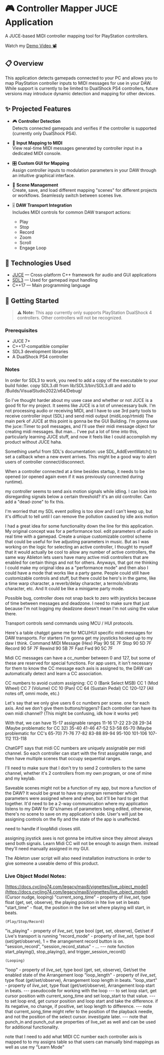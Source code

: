 # 🎮 Controller Mapper JUCE Application

A JUCE-based MIDI controller mapping tool for PlayStation controllers.

Watch my [Demo Video 📽️](https://youtu.be/OB9Wi6VK8hE?si=mHcPfyyRAZtk5BY6)

## 📋 Overview

This application detects gamepads connected to your PC and allows you to map PlayStation controller inputs to MIDI messages for use in your DAW. While support is currently to be limited to DualShock PS4 controllers, future versions may introduce dynamic detection and mapping for other devices.

## ✨ Projected Features

- 🎮 **Controller Detection**  
  Detects connected gamepads and verifies if the controller is supported (currently only DualShock PS4).

- 🧠 **Input Mapping to MIDI**  
  View real-time MIDI messages generated by controller input in a dedicated MIDI console.

- 🎛️ **Custom GUI for Mapping**  
  Assign controller inputs to modulation parameters in your DAW through an intuitive graphical interface.

- 📁 **Scene Management**  
  Create, save, and load different mapping "scenes" for different projects or workflows. Seamlessly switch between scenes live.

- 🎚️ **DAW Transport Integration**  
  Includes MIDI controls for common DAW transport actions:
  - Play
  - Stop
  - Record
  - Zoom
  - Scroll
  - Engage Loop

## 🔧 Technologies Used

- [JUCE](https://juce.com/) — Cross-platform C++ framework for audio and GUI applications  
- [SDL3](https://github.com/libsdl-org/SDL) — Used for gamepad input handling  
- C++17 — Main programming language

## 🚀 Getting Started

> ⚠️ **Note:** This app currently only supports PlayStation DualShock 4 controllers. Other controllers will not be recognized.

### Prerequisites

- JUCE 7+
- C++17-compatible compiler
- SDL3 development libraries
- A DualShock PS4 controller

### Notes

In order for SDL3 to work, you need to add a copy of the executable to your build folder.
copy SDL3.dll from lib/SDL3/bin/SDL3.dll
and add to /Builds/VisualStudio2022/x64/Debug/

So I've thought harder about my usee case and whether or not JUCE is a good fit for my project. It seems like JUCE is a lot of unnecessary bulk.
I'm not processing audio or receiving MIDI, and I have to use 3rd party tools to receive controller input (SDL) and send midi output (midiLoop/rtmidi)
The main perk of JUCE at this point is gonna be the GUI Building. I'm gonna use the juce::Timer to poll messages, and I'll use their midi message object for creating midi messages. But man... I'vee put a lot of time into this, particularly learning JUCE stuff, and now it feels like I could accomplish my product without JUCE haha.

Something useful from SDL's documentation: use SDL_AddEventWatch() to set a callback when a new event arrives. 
This might be a good way to alert users of controller connect/disconnect.

When a controller connected at a time besides startup, it needs to be opened (or opened again even if it was previously connected during runtime).

my controller seems to send axis motion signals while idling. I can look into disregarding signals below a certain threshold? it's an old controller. 
Can add a "dead-zone" to fix this.

I'm worried that my SDL event polling is too slow and I can't keep up, but it's difficult to tell until I can remove the pollution caused by idle axis motion

I had a great idea for some functionality down the line for this application. My original concept was for a performance tool. edit parameters of audio in real time with a gamepad. Create a unique customizable control scheme that could be useful for live adjusting parameters in music. But as I was working on the logic for selecting an active controller, I thought to myself that it would actually be cool to allow any number of active controllers, the same way Ableton lets users have many active midi controllers that are enabled for certain things and not for others. Anyways, that got me thinking I could make my original idea as a "performance mode" and then also I could have a mode that works like a party game. People could still have customizable controls and stuff, but there could be hero's in the game, like a time warp character, a reverb/delay character, a termolo/vibrato character, etc. And It could be like a minigame party mode. 

Possible bug, controller does not snap back to zero with joysticks because of time between messages and deadzone. I need to make sure that just because I'm not logging my deadzone doesn't mean I'm not using the value there.

Transport controls send commands using MCU / HUI protocols.

Here's a table chatgpt game me for MCU/HUI specific midi messages for DAW transports. For starters I'm gonna get my joysticks hooked up to my daw I think.
Command	   MIDI Message (Hex)
Play	     90 5E 7F
Stop	     90 5D 7F
Record	   90 5F 7F
Rewind	   90 5B 7F
Fast Fwd	 90 5C 7F

Midi CC messages can have a cc_number between 0 and 127, but some of these are reserved for special functions. For app users, it isn't necessary for them to know the CC message each axis is assigned to, the DAW can automatically detect and learn a CC association.

CC numbers to avoid custom assigning:
CC 0 (Bank Select MSB)
CC 1 (Mod Wheel)
CC 7 (Volume)
CC 10 (Pan)
CC 64 (Sustain Pedal)
CC 120–127 (All notes off, omni mode, etc.)

Let's say that we only give users 6 cc numbers per scene. one for each axis. And we don't give them buttons/triggers?
Each controller can have its own midi channel? (This might be confusing, idk how it works yet)

With that, we can have 15-17 assignable ranges
11-16
17-22
23-28
29-34 (Maybe problematic for CC 32)
35-40
41-46
47-52
53-58
65-70 (Maybe problematic for CC's 65-70)
71-76
77-82
83-88
89-94
95-100
101-106
107-112
113-118

ChatGPT says that midi CC numbers are uniquely assignable per midi channel. So each controller can start with the first assignable range, and then have multiple scenes that occupy sequential ranges.

I'll need to make sure that I don't try to send 2 controllers to the same channel, whether it's 2 controllers from my own program, or one of mine and my keylab.

Saveable scenes might not be a function of my app, but more a function of the DAW? It would be great to have my program remember which parameters were assigned where and when, but it'll be hard to get that together. It'd need to be a 2-way communication where my application listens to my DAW for ID's/names of parameters being edited, otherwise, there's no scene to save on my application's side. User's will just be assigning controls on the fly and the state of the app is unaffected.

need to handle if loopMidi closes still.

assigning joystick axes is not gonna be intuitive since they almost always send both signals. Learn Midi CC will not be enough to assign them. instead they'll need manually assigned in my GUI.

The Ableton user script will also need installation instructions in order to give someone a useable demo of this product.

### Live Object Model Notes:
[https://docs.cycling74.com/legacy/max8/vignettes/live_object_model](https://docs.cycling74.com/legacy/max8/vignettes/live_object_model)
    (Cursor nudge, looping)
"current_song_time" - property of *live_set*, type float (get, set, observe), the playing position in hte live set in beats
"start_time" - float, the position in the live set where playing will start, in beats.

    (Play/Stop/Record)
"is_playing" - property of *live_set*, type bool (get, set, observe), Get/set if Live's transport is running
"record_mode" - property of *live_set*, type bool (set/get/observe), 1 = the arrangement record button is on.
"session_record", "session_record_status" - ...
--- note function start_playing(), stop_playing(), and trigger_session_record()

    (Looping)
"loop" - property of *live_set*, type bool (get, set, observe), Get/set the enabled state of the Arrangement loop
"loop_length" - property of *live_set*, type float (get/set/observe), Arrangement loop length in beats.
"loop_start" - property of *live_set*, type float (get/set/observe), Arrangement loop start in beats.
--- pseudocode for working with the loop
--- to set loop start, get cursor position with current_song_time and set loop_start to that value.
--- to set loop end, get cursor position and loop start and take the difference. if its negative, no change, if positive, set loop length to difference.
--- note that current_song_time might refer to the position of the playback needle, and not the position of the select cursor. investigate later.
--- note that punch_in and punch_out are properties of live_set as well and can be used for additional functionality.

note that I need to add what MIDI CC number each controller axis is mapped to to my assigns table so that users can manually bind mappings as well as use my "Learn Mode"

